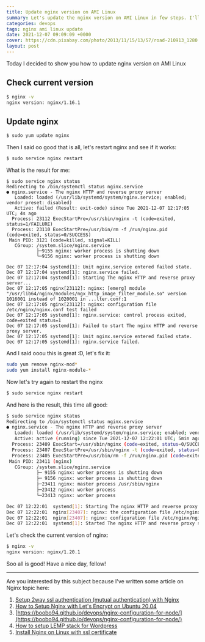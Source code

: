```yaml
---
title: Update nginx version on AMI Linux
summary: Let's update the nginx version on AMI Linux in few steps. I'll show you how to do it, crash the server and fix it back. 
categories: devops
tags: nginx ami linux update
date: 2021-12-07 09:09:09 +0000
cover: https://cdn.pixabay.com/photo/2013/11/15/13/57/road-210913_1280.jpg
layout: post
---
```


Today I decided to show you how to update nginx version on AMI Linux


## Check current version

```sh
$ nginx -v
nginx version: nginx/1.16.1
```

## Update nginx

```sh
$ sudo yum update nginx
```

Then I said oo good that is all, let's restart nginx and see if it works:


```sh
$ sudo service nginx restart
```

What is the result for me: 

```
$ sudo service nginx status
Redirecting to /bin/systemctl status nginx.service
● nginx.service - The nginx HTTP and reverse proxy server
   Loaded: loaded (/usr/lib/systemd/system/nginx.service; enabled; vendor preset: disabled)
   Active: failed (Result: exit-code) since Tue 2021-12-07 12:17:05 UTC; 4s ago
  Process: 23112 ExecStartPre=/usr/sbin/nginx -t (code=exited, status=1/FAILURE)
  Process: 23110 ExecStartPre=/usr/bin/rm -f /run/nginx.pid (code=exited, status=0/SUCCESS)
 Main PID: 3121 (code=killed, signal=KILL)
   CGroup: /system.slice/nginx.service
           ├─9155 nginx: worker process is shutting down
           └─9156 nginx: worker process is shutting down

Dec 07 12:17:04 systemd[1]: Unit nginx.service entered failed state.
Dec 07 12:17:04 systemd[1]: nginx.service failed.
Dec 07 12:17:04 systemd[1]: Starting The nginx HTTP and reverse proxy server...
Dec 07 12:17:05 nginx[23112]: nginx: [emerg] module "/usr/lib64/nginx/modules/ngx_http_image_filter_module.so" version 1016001 instead of 1020001 in ...lter.conf:1
Dec 07 12:17:05 nginx[23112]: nginx: configuration file /etc/nginx/nginx.conf test failed
Dec 07 12:17:05 systemd[1]: nginx.service: control process exited, code=exited status=1
Dec 07 12:17:05 systemd[1]: Failed to start The nginx HTTP and reverse proxy server.
Dec 07 12:17:05 systemd[1]: Unit nginx.service entered failed state.
Dec 07 12:17:05 systemd[1]: nginx.service failed.
```

And I said ooou this is great :D, let's fix it:

```sh
sudo yum remove nginx-mod*
sudo yum install nginx-module-*
```

Now let's try again to restart the nginx

```sh
$ sudo service nginx restart
```

And here is the result, this time all good:

```sh
$ sudo service nginx status
Redirecting to /bin/systemctl status nginx.service
● nginx.service - The nginx HTTP and reverse proxy server
   Loaded: loaded (/usr/lib/systemd/system/nginx.service; enabled; vendor preset: disabled)
   Active: active (running) since Tue 2021-12-07 12:22:01 UTC; 5min ago
  Process: 23409 ExecStart=/usr/sbin/nginx (code=exited, status=0/SUCCESS)
  Process: 23407 ExecStartPre=/usr/sbin/nginx -t (code=exited, status=0/SUCCESS)
  Process: 23405 ExecStartPre=/usr/bin/rm -f /run/nginx.pid (code=exited, status=0/SUCCESS)
 Main PID: 23411 (nginx)
   CGroup: /system.slice/nginx.service
           ├─ 9155 nginx: worker process is shutting down
           ├─ 9156 nginx: worker process is shutting down
           ├─23411 nginx: master process /usr/sbin/nginx
           ├─23412 nginx: worker process
           └─23413 nginx: worker process

Dec 07 12:22:01  systemd[1]: Starting The nginx HTTP and reverse proxy server...
Dec 07 12:22:01  nginx[23407]: nginx: the configuration file /etc/nginx/nginx.conf syntax is ok
Dec 07 12:22:01  nginx[23407]: nginx: configuration file /etc/nginx/nginx.conf test is successful
Dec 07 12:22:01  systemd[1]: Started The nginx HTTP and reverse proxy server.
```

Let's check the current version of nginx:

```sh
$ nginx -v
nginx version: nginx/1.20.1
```

Soo all is good! Have a nice day, fellow!

<hr>

Are you interested by this subject because I've written some article on Nginx topic here:

1. [Setup 2way ssl authentication (mutual authentication) with Nginx](https://boobo94.github.io/webservice/2way-ssl-authentication/)
2. [How to Setup Nginx with Let's Encrypt on Ubuntu 20.04](https://boobo94.github.io/devops/setup-letsencryp-nginx-ubuntu/)
3. [https://boobo94.github.io/devops/nginx-configuration-for-node/](https://boobo94.github.io/devops/nginx-configuration-for-node/)
4. [How to setup LEMP stack for Wordpress](https://boobo94.github.io/devops/setup-lemp-stack-for-wordpress/)
5. [Install Nginx on Linux with ssl certificate](https://boobo94.github.io/devops/install-nginx-linux-with-ssl/)